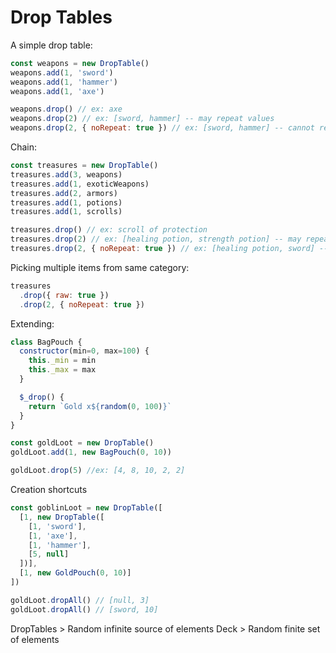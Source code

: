 # Drop Tables

A simple drop table:

```javascript
const weapons = new DropTable()
weapons.add(1, 'sword')
weapons.add(1, 'hammer')
weapons.add(1, 'axe')

weapons.drop() // ex: axe
weapons.drop(2) // ex: [sword, hammer] -- may repeat values
weapons.drop(2, { noRepeat: true }) // ex: [sword, hammer] -- cannot repeat
```

Chain:

```javascript
const treasures = new DropTable()
treasures.add(3, weapons)
treasures.add(1, exoticWeapons)
treasures.add(2, armors)
treasures.add(1, potions)
treasures.add(1, scrolls)

treasures.drop() // ex: scroll of protection
treasures.drop(2) // ex: [healing potion, strength potion] -- may repeat the category
treasures.drop(2, { noRepeat: true }) // ex: [healing potion, sword] -- cannot repeat the same category
```

Picking multiple items from same category:

```javascript
treasures
  .drop({ raw: true })
  .drop(2, { noRepeat: true })
```

Extending:
```javascript
class BagPouch {
  constructor(min=0, max=100) {
    this._min = min
    this._max = max
  }

  $_drop() {
    return `Gold x${random(0, 100)}`
  }
}

const goldLoot = new DropTable()
goldLoot.add(1, new BagPouch(0, 10))

goldLoot.drop(5) //ex: [4, 8, 10, 2, 2]
```

Creation shortcuts
```javascript
const goblinLoot = new DropTable([
  [1, new DropTable([
    [1, 'sword'],
    [1, 'axe'],
    [1, 'hammer'],
    [5, null]
  ])],
  [1, new GoldPouch(0, 10)]
])

goldLoot.dropAll() // [null, 3]
goldLoot.dropAll() // [sword, 10]
```



DropTables > Random infinite source of elements
Deck > Random finite set of elements

